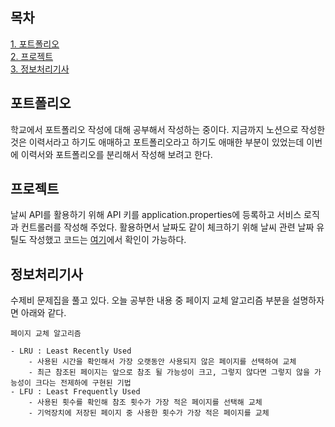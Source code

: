 ## 목차
[1. 포트폴리오](#포트폴리오)   
[2. 프로젝트](#프로젝트)   
[3. 정보처리기사](#정보처리기사)   

## 포트폴리오
학교에서 포트폴리오 작성에 대해 공부해서 작성하는 중이다. 지금까지 노션으로 작성한 것은 이력서라고 하기도 애매하고 포트폴리오라고 하기도 애매한 부분이 있었는데 이번에 이력서와 포트폴리오를 분리해서 작성해 보려고 한다.

## 프로젝트
날씨 API를 활용하기 위해 API 키를 application.properties에 등록하고 서비스 로직과 컨트롤러를 작성해 주었다. 활용하면서 날짜도 같이 체크하기 위해 날씨 관련 날짜 유틸도 작성했고 코드는 [여기](https://github.com/ohju96/Refactoring-SPM/commit/871726bf88d8d00aadd5907cbd38bef06b20dee3)에서 확인이 가능하다.

## 정보처리기사
수제비 문제집을 풀고 있다. 오늘 공부한 내용 중 페이지 교체 알고리즘 부분을 설명하자면 아래와 같다.

```text
페이지 교체 알고리즘

- LRU : Least Recently Used
    - 사용된 시간을 확인해서 가장 오랫동안 사용되지 않은 페이지를 선택하여 교체
    - 최근 참조된 페이지는 앞으로 참조 될 가능성이 크고, 그렇지 않다면 그렇지 않을 가능성이 크다는 전제하에 구현된 기법
- LFU : Least Frequently Used
    - 사용된 횟수를 확인해 참조 횟수가 가장 적은 페이지를 선택해 교체
    - 기억장치에 저장된 페이지 중 사용한 횟수가 가장 적은 페이지를 교체
```